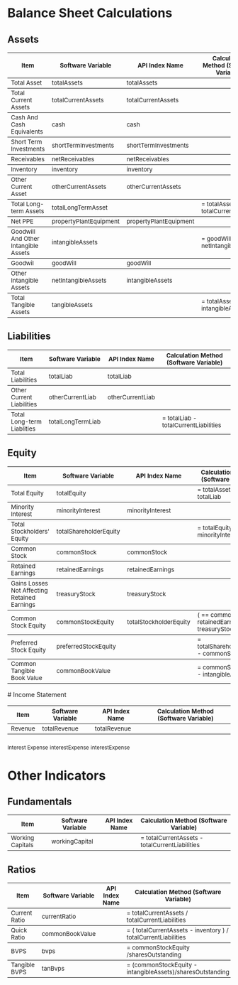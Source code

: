 # Balance Sheet Calculations

## Assets

<table>
<thead><tr>
    <th><sub>Item</sub></th>
    <th><sub>Software Variable</sub></th>
    <th><sub>API Index Name</sub></th>
    <th><sub>Calculation Method (Software Variable)</sub></th>
</tr></thead>

<tbody><tr>
    <td><sub>Total Asset</sub></td>
    <td><sub>totalAssets</sub></td>
    <td><sub>totalAssets</sub></td>
    <td><sub></sub></td>
</tr></tbody>

<tbody><tr>
    <td><sub>Total Current Assets</sub></td>
    <td><sub>totalCurrentAssets</sub></td>
    <td><sub>totalCurrentAssets</sub></td>
    <td><sub></sub></td>
</tr></tbody>

<tbody><tr>
    <td><sub>Cash And Cash Equivalents</sub></td>
    <td><sub>cash</sub></td>
    <td><sub>cash</sub></td>
    <td><sub></sub></td>
</tr></tbody>

<tbody><tr>
    <td><sub>Short Term Investments</sub></td>
    <td><sub>shortTermInvestments</sub></td>
    <td><sub>shortTermInvestments</sub></td>
    <td><sub></sub></td>
</tr></tbody>

<tbody><tr>
    <td><sub>Receivables</sub></td>
    <td><sub>netReceivables</sub></td>
    <td><sub>netReceivables</sub></td>
    <td><sub></sub></td>
</tr></tbody>
		
<tbody><tr>
    <td><sub>Inventory</sub></td>
    <td><sub>inventory</sub></td>
    <td><sub>inventory</sub></td>
    <td><sub></sub></td>
</tr></tbody>

<tbody><tr>
    <td><sub>Other Current Asset</sub></td>
    <td><sub>otherCurrentAssets</sub></td>
    <td><sub>otherCurrentAssets</sub></td>
    <td><sub></sub></td>
</tr></tbody>

<tbody><tr>
    <td><sub>Total Long-term Assets</sub></td>
    <td><sub>totalLongTermAsset</sub></td>
    <td><sub></sub></td>
    <td><sub>= totalAssets - totalCurrentAssets</sub></td>
</tr></tbody>

<tbody><tr>
    <td><sub>Net PPE</sub></td>
    <td><sub>propertyPlantEquipment</sub></td>
    <td><sub>propertyPlantEquipment</sub></td>
    <td><sub></sub></td>
</tr></tbody>

<tbody><tr>
    <td><sub>Goodwill And Other Intangible Assets</sub></td>
    <td><sub>intangibleAssets</sub></td>
    <td><sub></sub></td>
    <td><sub>= goodWill + netIntangibleAssets</sub></td>
</tr></tbody>
		
<tbody><tr>
    <td><sub>Goodwil</sub></td>
    <td><sub>goodWill</sub></td>
    <td><sub>goodWill</sub></td>
    <td><sub></sub></td>
</tr></tbody>

<tbody><tr>
    <td><sub>Other Intangible Assets</sub></td>
    <td><sub>netIntangibleAssets</sub></td>
    <td><sub>intangibleAssets</sub></td>
    <td><sub></sub></td>
</tr></tbody>

<tbody><tr>
    <td><sub>Total Tangible Assets</sub></td>
    <td><sub>tangibleAssets</sub></td>
    <td><sub></sub></td>
    <td><sub>= totalAssets - intangibleAssets</sub></td>
</tr></tbody>


</table>

## Liabilities

<table>
<thead><tr>
    <th><sub>Item</sub></th>
    <th><sub>Software Variable</sub></th>
    <th><sub>API Index Name</sub></th>
    <th><sub>Calculation Method (Software Variable)</sub></th>
</tr></thead>

<tbody><tr>
    <td><sub>Total Liabilities</sub></td>
    <td><sub>totalLiab</sub></td>
    <td><sub>totalLiab</sub></td>
    <td><sub></td>
</tr></tbody>

<tbody><tr>
    <td><sub>Other Current Liabilities</sub></td>
    <td><sub>otherCurrentLiab</sub></td>
    <td><sub>otherCurrentLiab</sub></td>
    <td><sub></td>
</tr></tbody>

<tbody><tr>
    <td><sub>Total Long-term Liablities</sub></td>
    <td><sub>totalLongTermLiab</sub></td>
    <td><sub></sub></td>
    <td><sub>= totalLiab - totalCurrentLiabilities</td>
</tr></tbody>

</table>

## Equity

<table>
<thead><tr>
    <th><sub>Item</sub></th>
    <th><sub>Software Variable</sub></th>
    <th><sub>API Index Name</sub></th>
    <th><sub>Calculation Method (Software Variable)</sub></th>
</tr></thead>

<tbody><tr>
    <td><sub>Total Equity</sub></td>
    <td><sub>totalEquity</sub></td>
    <td><sub></sub></td>
    <td><sub>= totalAssets - totalLiab</sub></td>
</tr></tbody>

<tbody><tr>
    <td><sub>Minority Interest</sub></td>
    <td><sub>minorityInterest</sub></td>
    <td><sub>minorityInterest</sub></td>
    <td><sub></sub></td>
</tr></tbody>

<tbody><tr>
    <td><sub>Total Stockholders' Equity</sub></td>
    <td><sub>totalShareholderEquity</sub></td>
    <td><sub></sub></td>
    <td><sub>= totalEquity - minorityInterest</sub></td>
</tr></tbody>

<tbody><tr>
    <td><sub>Common Stock</sub></td>
    <td><sub>commonStock</sub></td>
    <td><sub>commonStock</sub></td>
    <td><sub></sub></td>
</tr></tbody>

<tbody><tr>
    <td><sub>Retained Earnings</sub></td>
    <td><sub>retainedEarnings</sub></td>
    <td><sub>retainedEarnings</sub></td>
    <td><sub></sub></td>
</tr></tbody>

<tbody><tr>
    <td><sub>Gains Losses Not Affecting Retained Earnings</sub></td>
    <td><sub>treasuryStock</sub></td>
    <td><sub>treasuryStock</sub></td>
    <td><sub></sub></td>
</tr></tbody>

<tbody><tr>
    <td><sub>Common Stock Equity</sub></td>
    <td><sub>commonStockEquity</sub></td>
    <td><sub>totalStockholderEquity</sub></td>
    <td><sub>( == commonStock + retainedEarnings + treasuryStock)</sub></td>
</tr></tbody>

<tbody><tr>
    <td><sub>Preferred Stock Equity</sub></td>
    <td><sub>preferredStockEquity</sub></td>
    <td><sub></sub></td>
    <td><sub>= totalShareholderEquity - commonStockEquity</sub></td>
</tr></tbody>

<tbody><tr>
    <td><sub>Common Tangible Book Value</sub></td>
    <td><sub>commonBookValue</sub></td>
    <td><sub></sub></td>
    <td><sub>= commonStockEquity - intangibleAssets</sub></td>
</tr></tbody>
</table>
# Income Statement

<table>
	
<thead><tr>
    <th><sub>Item</sub></th>
    <th><sub>Software Variable</sub></th>
    <th><sub>API Index Name</sub></th>
    <th><sub>Calculation Method (Software Variable)</sub></th>
</tr></thead>

<tbody><tr>
    <td><sub>Revenue</sub></td>
    <td><sub>totalRevenue</sub></td>
    <td><sub>totalRevenue</sub></td>
    <td><sub></sub></td>
</tr></tbody>
</table>

<tbody><tr>
    <td><sub>Interest Expense</sub></td>
    <td><sub>interestExpense</sub></td>
    <td><sub>interestExpense</sub></td>
    <td><sub></sub></td>
</tr></tbody>
</table>

# Other Indicators
## Fundamentals

<table>
	
<thead><tr>
    <th><sub>Item</sub></th>
    <th><sub>Software Variable</sub></th>
    <th><sub>API Index Name</sub></th>
    <th><sub>Calculation Method (Software Variable)</sub></th>
</tr></thead>
	
<tbody><tr>
    <td><sub>Working Capitals</sub></td>
    <td><sub>workingCapital</sub></td>
    <td><sub></sub></td>
    <td><sub>= totalCurrentAssets - totalCurrentLiabilities</sub></td>
</tr></tbody>

</table>

## Ratios

<table>
<thead><tr>
    <th><sub>Item</sub></th>
    <th><sub>Software Variable</sub></th>
    <th><sub>API Index Name</sub></th>
    <th><sub>Calculation Method (Software Variable)</sub></th>
</tr></thead>
	
<tbody><tr>
    <td><sub>Current Ratio</sub></td>
    <td><sub>currentRatio</sub></td>
    <td><sub></sub></td>
    <td><sub>= totalCurrentAssets / totalCurrentLiabilities</sub></td>
</tr></tbody>

<tbody><tr>
    <td><sub>Quick Ratio</sub></td>
    <td><sub>commonBookValue</sub></td>
    <td><sub></sub></td>
    <td><sub>= ( totalCurrentAssets - inventory ) / totalCurrentLiabilities</sub></td>
</tr></tbody>

<tbody><tr>
    <td><sub>BVPS</sub></td>
    <td><sub>bvps</sub></td>
    <td><sub></sub></td>
    <td><sub>= commonStockEquity /sharesOutstanding </sub></td>
</tr></tbody>

<tbody><tr>
    <td><sub>Tangible BVPS</sub></td>
    <td><sub>tanBvps</sub></td>
    <td><sub></sub></td>
    <td><sub>= (commonStockEquity - intangibleAssets)/sharesOutstanding </sub></td>
</tr></tbody>

</table>





